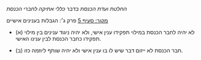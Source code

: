 *החלטת ועדת הכנסת בדבר כללי אתיקה לחברי הכנסת*

[מקור: סעיף 5](https://he.wikisource.org/wiki/%D7%9B%D7%9C%D7%9C%D7%99_%D7%90%D7%AA%D7%99%D7%A7%D7%94_%D7%9C%D7%97%D7%91%D7%A8%D7%99_%D7%94%D7%9B%D7%A0%D7%A1%D7%AA#%D7%A4%D7%A8%D7%A7_%D7%96#סעיף_5)
פרק ג׳: הגבלות בענינים אישיים

- (א) לא יהיה לחבר הכנסת במילוי תפקידו ענין אישי, ולא יהיה ניגוד ענינים בין מילוי תפקידו כחבר הכנסת לבין ענינו האישי.

- (ב) חבר הכנסת לא ייזום דבר שיש לו בו ענין אישי ולא יהיה שותף ליוזמה כזו.